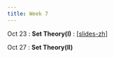 ```yaml
---
title: Week 7
---
```


Oct 23
: **Set Theory(I)**
  :  \[[slides-zh](https://basics.sjtu.edu.cn/~yangqizhe/pdf/dm2023w/slides/DMLec6-handout-zh.pdf)\]

Oct 27
: **Set Theory(II)**



  

